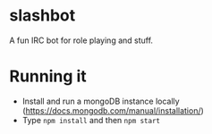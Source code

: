 slashbot
========
A fun IRC bot for role playing and stuff.

Running it
==========
- Install and run a mongoDB instance locally (https://docs.mongodb.com/manual/installation/)
- Type `npm install` and then  `npm start`
